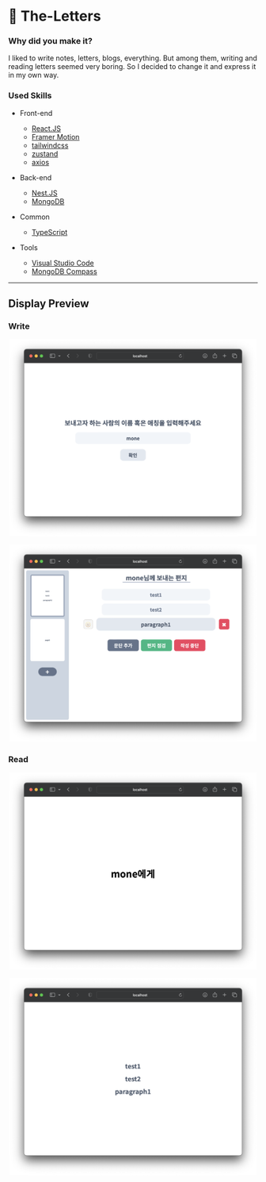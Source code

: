 # 📝 The-Letters

### Why did you make it?
I liked to write notes, letters, blogs, everything. But among them, writing and reading letters seemed very boring. So I decided to change it and express it in my own way.

### Used Skills
* Front-end
  * [React.JS](https://reactjs.org)
  * [Framer Motion](https://www.framer.com/motion/)
  * [tailwindcss](https://tailwindcss.com)
  * [zustand](https://github.com/pmndrs/zustand)
  * [axios](https://axios-http.com)

* Back-end
  * [Nest.JS](https://nestjs.com)
  * [MongoDB](https://www.mongodb.com)

* Common
  * [TypeScript](https://www.typescriptlang.org)

* Tools
  * [Visual Studio Code](https://code.visualstudio.com)
  * [MongoDB Compass](https://code.visualstudio.com)

----

## Display Preview

### Write
<p align="center"><img src="./images/1.png" width="500" /></p>
<p align="center"><img src="./images/2.png" width="500" /></p>

### Read
<p align="center"><img src="./images/3.png" width="500" /></p>
<p align="center"><img src="./images/4.png" width="500" /></p>
